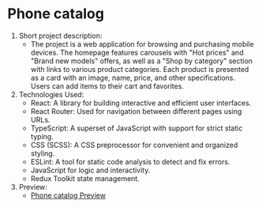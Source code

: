 # Phone catalog

1. Short project description:
    - The project is a web application for browsing and purchasing mobile devices. The homepage features carousels with "Hot prices" and "Brand new models" offers, as well as a "Shop by category" section with links to various product categories. Each product is presented as a card with an image, name, price, and other specifications. Users can add items to their cart and favorites.
2. Technologies Used:
    - React: A library for building interactive and efficient user interfaces.
    - React Router: Used for navigation between different pages using URLs.
    - TypeScript: A superset of JavaScript with support for strict static typing.
    - CSS (SCSS): A CSS preprocessor for convenient and organized styling.
    - ESLint: A tool for static code analysis to detect and fix errors.
    - JavaScript for logic and interactivity.
    - Redux Toolkit state management.
3. Preview:
    - [Phone catalog Preview](https://myplekan.github.io/React_catalog/#/)
